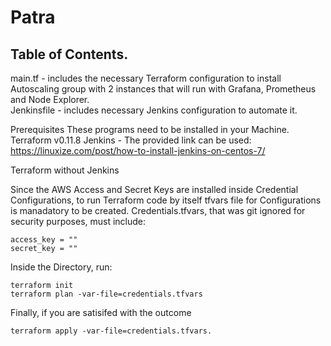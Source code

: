 # Patra

## Table of Contents. 
main.tf - includes the necessary Terraform configuration to install Autoscaling group with 2 instances that will run with Grafana, Prometheus and Node Explorer.  
Jenkinsfile - includes necessary Jenkins configuration to automate it. 
  
Prerequisites
These programs need to be installed in your Machine.
Terraform v0.11.8
Jenkins - The provided link can be used: https://linuxize.com/post/how-to-install-jenkins-on-centos-7/

Terraform without Jenkins

Since the AWS Access and Secret Keys are installed inside Credential Configurations, to run Terraform code by itself tfvars file for Configurations is manadatory to be created. Credentials.tfvars, that was git ignored for security purposes, must include:

```
access_key = ""
secret_key = ""
```

Inside the Directory, run:
```
terraform init
terraform plan -var-file=credentials.tfvars
```
Finally, if you are satisifed with the outcome

```
terraform apply -var-file=credentials.tfvars. 
```
